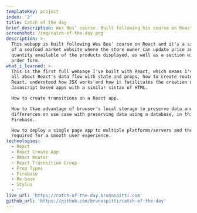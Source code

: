 ```yaml
---
templateKey: project
index: '3'
title: Catch of the day
brief_description: Wes Bos’ course. Built following his course on React.
screenshot: /img/catch-of-the-day.png
description: >-
  This webapp is built following Wes Bos' course on React and it's a simulation
  of a seafood market website where the store owner can update price and and
  quantity available of the products displayed, as well as a section with an
  order form.
what_i_learned: >-
  This is the first full webpage I've built with React, which means I've learned
  all about React's data flow with state and props, how to create routes on
  React, understood how JSX works and how it facilitates the creation of
  Javascript based apps with a similar sintax of HTML.

  How to create transitions on a React app.

  How to tkae advantage of browser's local storage to preserve data and the main
  differences on use case with preserving data using a database, in this case,
  Firebase.

  How to deploy a single page app to multiple platforms/servers and the settings
  required for a smooth user experience.
technologies:
  - React
  - React Create App
  - React Router
  - React Trasnsition Group
  - Prop Types
  - Firebase
  - Re-base
  - Stylus
  - ''
live_url: 'https://catch-of-the-day.brunospitti.com'
github_url: 'https://github.com/brunospitti/catch-of-the-day'
---
```


